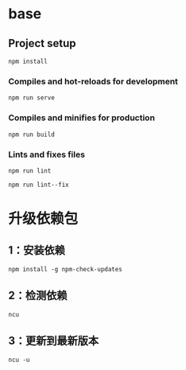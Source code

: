 # base

## Project setup

```
npm install
```

### Compiles and hot-reloads for development

```
npm run serve
```

### Compiles and minifies for production

```
npm run build
```

### Lints and fixes files

```
npm run lint
```

```
npm run lint--fix
```

# 升级依赖包

## 1：安装依赖

```
npm install -g npm-check-updates
```

## 2：检测依赖

```
ncu
```

## 3：更新到最新版本

```
ncu -u
```
